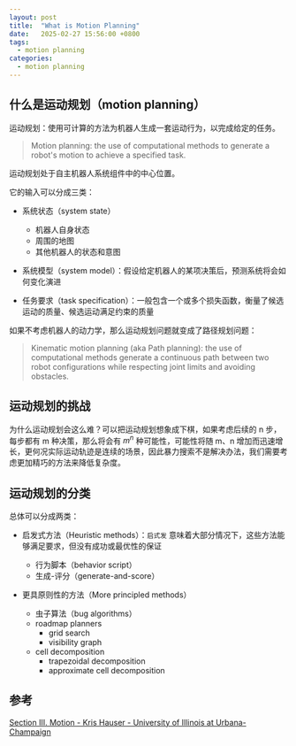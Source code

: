 ```yaml
---
layout: post
title:  "What is Motion Planning"
date:   2025-02-27 15:56:00 +0800
tags: 
  - motion planning
categories:
  - motion planning
---
```



## 什么是运动规划（motion planning）

运动规划：使用可计算的方法为机器人生成一套运动行为，以完成给定的任务。

> Motion planning: the use of computational methods to generate a robot's motion to achieve a specified task.


运动规划处于自主机器人系统组件中的中心位置。

它的输入可以分成三类：

- 系统状态（system state）
    - 机器人自身状态
    - 周围的地图
    - 其他机器人的状态和意图

- 系统模型（system model）：假设给定机器人的某项决策后，预测系统将会如何变化演进

- 任务要求（task specification）：一般包含一个或多个损失函数，衡量了候选运动的质量、候选运动满足约束的质量


如果不考虑机器人的动力学，那么运动规划问题就变成了路径规划问题：

> Kinematic motion planning (aka Path planning): the use of computational methods generate a continuous path between two robot configurations while respecting joint limits and avoiding obstacles.

## 运动规划的挑战

为什么运动规划会这么难？可以把运动规划想象成下棋，如果考虑后续的 n 步，每步都有 m 种决策，那么将会有 $m^n$ 种可能性，可能性将随 m、n 增加而迅速增长，更何况实际运动轨迹是连续的场景，因此暴力搜索不是解决办法，我们需要考虑更加精巧的方法来降低复杂度。

## 运动规划的分类

总体可以分成两类：

- 启发式方法（Heuristic methods）：`启式发` 意味着大部分情况下，这些方法能够满足要求，但没有成功或最优性的保证
    - 行为脚本（behavior script）
    - 生成-评分（generate-and-score）

- 更具原则性的方法（More principled methods）
    - 虫子算法（bug algorithms）
    - roadmap planners
        - grid search
        - visibility graph
    - cell decomposition
        - trapezoidal decomposition
        - approximate cell decomposition


## 参考

[Section III. Motion  - Kris Hauser - University of Illinois at Urbana-Champaign](https://motion.cs.illinois.edu/RoboticSystems/)